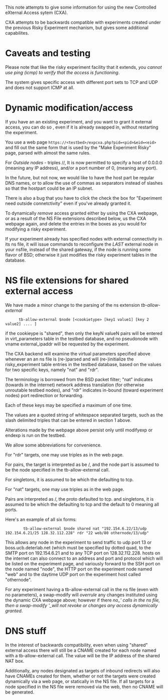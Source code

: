This note attempts to give some information for using
the new Controlled eXternal Access sytem (CXA).

CXA attempts to be backwards compatible with experiments created under
the previous Risky Experiment mechanism, but gives some additional capabilites.

# Caveats and testing

Please note that like the risky experiment facility that it extends, *you cannot use ping (icmp) to verify that the access is functioning*.

The system gives specific access with different port sets to TCP and UDP and does not support ICMP at all.

# Dynamic modification/access

If you have an an existing experiment, and you want to grant it external access, you can do so , even if it is already swapped in, without restarting the experiment.

You use a web page `https://<testbed>/expcxa.php?pid=<pid>&eid=<eid>` and fill out the same form that is used by the "Make Experiment Risky" page, parsed with almost the same rules.

For *Outside nodes* - triples <dotted quad>/<port>/<proto>,
It is now permitted to specify a host of 0.0.0.0 (meaning any IP address),
and/or a port number of 0,  (meaning any port).

In the future, but not now, we would like to have the host part be
regular DNS names, or to allow the use of commas as separators instead
of slashes so that the hostpart could be an IP subnet.

There is also a bug that you have to click the check the box
for "Experiment need outside connetctivity" even if you've already
granted it.

To dynamically *remove* access granted either by using the CXA webpage, or as a result of the NS File extensions described
below, us the CXA webpage again, and delete the entries in the boxes as you would for modifying a risky experiment.

If your experiment already has specified nodes with external
connectivity in its ns file, it will issue commands to reconfigure
the *LAST* external node in your nsfile, instead of the shared gateway,
if the node is running some flavor of BSD; otherwise it just
modifies the risky experiment tables in the database.

# NS file extensions for shared external access

We have made a minor change to the parsing of the ns extension *tb-allow-external*

	
	      tb-allow-external $node [<cookietype> [key1 value1] [key 2 value2] .... ]
	

if the cookieype is "shared", then only the keyN valueN pairs will
be entered in virt_parameters table in the testbed database, and no pseudonode with vname
external_ipaddr<N> will be requested by the experiment.

The CXA backend will examine the virtual parameters specified above whenever an
an ns file is (re-)parsed and will (re-)initialize the risky_experiment
table entries in the testbed database, based on the values for two
specific keys, namely "nat" and "rdr".

The terminology is borrowed from the BSD packet filter; "nat" indicates (towards in the internet) network address translation
(for otherwise unroutable testbed nodes), and "rdr" indicates in-bound (toward experiment nodes) port redirection or forwarding.

Each of these keys may be specified a maximum of one time.

The values are a quoted string of whitespace separated targets,
such as the slash delimited triples that can be entered in section 1
above.

Alterations made by the webpage above persist only until
modifyexp or endexp is run on the testbed.

We allow some abbreviations for convenience.

For "rdr" targets, one may use triples as in the web page.

For pairs, the target is interpreted as be <port>/<proto>,
and the node part is assumed to be the node specified
in the tb-allow-external call.

For singletons, it is assumed to be <port> which the <proto>
defaulting to tcp.

For "nat" targets, one may use triples as in the web page.

Pairs are interpreted as <host>/<port>, the proto defaulted to tcp.
and singletons, it is assumed to be <host> which the <proto>
defaulting to tcp and the <port> default to 0 meaning all ports.

Here's an example of all six forms:

	
	        tb-allow-external $node shared nat "192.154.6.22/13/udp 192.154.6.21/25 128.32.112.228" rdr "22 web/80 othernode/13/udp"
	 

This allows any node in the experiment to send traffic to udp port 13 or boss.ucb.deterlab.net (which must be specified by dotted quad,
to the SMTP port on 192.154.6.21 and to any TCP port on 128.32.112.228.  hosts on the internet can also connect to an address and
port and protocol which will be listed on the experiment page, and variously forward to the SSH port on the node named "node",
the HTTP port on the experiment node named "web" and to the daytime UDP port on the experiment host called "othernode".

For any experiment having a tb-allow-external call in the ns file (even with no parameters), a swap-modify will *overrule* any changes
instituted using the dynamic CXA webpage above; however if there *no_' calls in the ns file, then a swap-modify '_will not revoke or changes any access dynamically granted*.


# DNS stuff

In the interest of backwards compatibility, even when using "shared"
external access there will still be a CNAME created for each
node named with a tb-allow-external call.  The value will be the
IP address of the shared NAT box.

Additionally, any nodes designated as targets of inbound
redirects will also have CNAMEs created for them, whether or not
the targets were created dynamically via a web page, or statically
in the NS file.  If all targets for a node specified in the NS file
were removed via the web, then no CNAME will be generated.